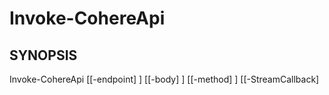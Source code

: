 ﻿---
external help file: powershai-help.xml
schema: 2.0.0
powershai: true
---

# Invoke-CohereApi

## SYNOPSIS <!--!= @#Synop !-->

Invoke-CohereApi [[-endpoint] <Object>] [[-body] <Object>] [[-method] <Object>] [[-StreamCallback] <Object>] [[-Token] <Object>] [<CommonParameters>]


## SYNTAX <!--!= @#Syntax !-->

```
Invoke-CohereApi [[-endpoint] <Object>] [[-body] <Object>] [[-method] <Object>] [[-StreamCallback] <Object>] [[-Token] <Object>] [<CommonParameters>]
```

## PARAMETERS <!--!= @#Params !-->

### -StreamCallback

```yml
Parameter Set: (All)
Type: Object
Aliases: 
Accepted Values: 
Required: false
Position: 3
Default Value: 
Accept pipeline input: false
Accept wildcard characters: 
```

### -Token

```yml
Parameter Set: (All)
Type: Object
Aliases: 
Accepted Values: 
Required: false
Position: 4
Default Value: 
Accept pipeline input: false
Accept wildcard characters: 
```

### -body

```yml
Parameter Set: (All)
Type: Object
Aliases: 
Accepted Values: 
Required: false
Position: 1
Default Value: 
Accept pipeline input: false
Accept wildcard characters: 
```

### -endpoint

```yml
Parameter Set: (All)
Type: Object
Aliases: 
Accepted Values: 
Required: false
Position: 0
Default Value: 
Accept pipeline input: false
Accept wildcard characters: 
```

### -method

```yml
Parameter Set: (All)
Type: Object
Aliases: 
Accepted Values: 
Required: false
Position: 2
Default Value: 
Accept pipeline input: false
Accept wildcard characters: 
```


<!--PowershaiAiDocBlockStart-->
_Traduit automatiquement en utilisant PowershAI et IA._
<!--PowershaiAiDocBlockEnd-->
